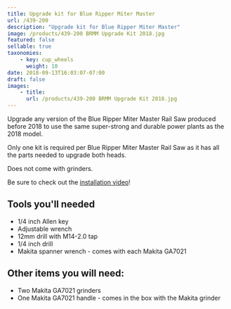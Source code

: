 ```yaml
---
title: Upgrade kit for Blue Ripper Miter Master
url: /439-200
description: "Upgrade kit for Blue Ripper Miter Master"
image: /products/439-200 BRMM Upgrade Kit 2018.jpg
featured: false
sellable: true
taxonomies: 
    - key: cup_wheels
      weight: 10
date: 2018-09-13T16:03:07-07:00
draft: false
images: 
    - title:
      url: /products/439-200 BRMM Upgrade Kit 2018.jpg
---
```


Upgrade any version of the Blue Ripper Miter Master Rail Saw produced before 2018 to use the same super-strong and durable power plants as the 2018 model.

Only one kit is required per Blue Ripper Miter Master Rail Saw as it has all the parts needed to upgrade both heads.

Does not come with grinders.

Be sure to check out the [installation video](/tutorials/)!

## Tools you'll needed

* 1/4 inch Allen key
* Adjustable wrench
* 12mm drill with M14-2.0 tap
* 1/4 inch drill
* Makita spanner wrench - comes with each Makita GA7021

## Other items you will need:
* Two Makita GA7021 grinders
* One Makita GA7021 handle - comes in the box with the Makita grinder
